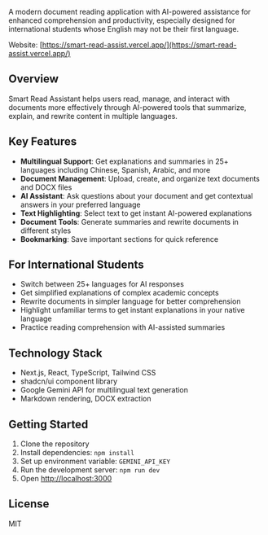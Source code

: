 A modern document reading application with AI-powered assistance for enhanced comprehension and productivity, especially designed for international students whose English may not be their first language.

Website: [https://smart-read-assist.vercel.app/](https://smart-read-assist.vercel.app/)

## Overview

Smart Read Assistant helps users read, manage, and interact with documents more effectively through AI-powered tools that summarize, explain, and rewrite content in multiple languages.

## Key Features

- **Multilingual Support**: Get explanations and summaries in 25+ languages including Chinese, Spanish, Arabic, and more
- **Document Management**: Upload, create, and organize text documents and DOCX files
- **AI Assistant**: Ask questions about your document and get contextual answers in your preferred language
- **Text Highlighting**: Select text to get instant AI-powered explanations
- **Document Tools**: Generate summaries and rewrite documents in different styles
- **Bookmarking**: Save important sections for quick reference


## For International Students

- Switch between 25+ languages for AI responses
- Get simplified explanations of complex academic concepts
- Rewrite documents in simpler language for better comprehension
- Highlight unfamiliar terms to get instant explanations in your native language
- Practice reading comprehension with AI-assisted summaries


## Technology Stack

- Next.js, React, TypeScript, Tailwind CSS
- shadcn/ui component library
- Google Gemini API for multilingual text generation
- Markdown rendering, DOCX extraction


## Getting Started

1. Clone the repository
2. Install dependencies: `npm install`
3. Set up environment variable: `GEMINI_API_KEY`
4. Run the development server: `npm run dev`
5. Open [http://localhost:3000](http://localhost:3000)


## License

MIT

